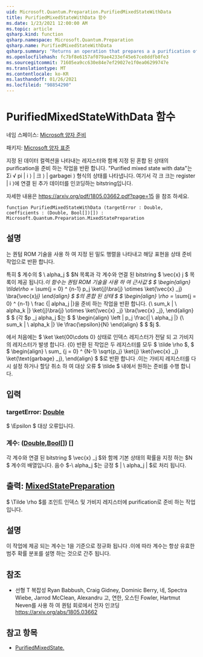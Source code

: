 ```yaml
---
uid: Microsoft.Quantum.Preparation.PurifiedMixedStateWithData
title: PurifiedMixedStateWithData 함수
ms.date: 1/23/2021 12:00:00 AM
ms.topic: article
qsharp.kind: function
qsharp.namespace: Microsoft.Quantum.Preparation
qsharp.name: PurifiedMixedStateWithData
qsharp.summary: "Returns an operation that prepares a a purification of a given mixed\rstate, entangled with a register representing a given collection of data.\rA \"purified mixed state with data\" refers to a state of the form Σᵢ √\U0001D45Dᵢ |\U0001D456⟩ |\U0001D465ᵢ⟩ |garbageᵢ⟩,\rwhere each \U0001D465ᵢ is a bitstring encoding additional data associated with the register |\U0001D456⟩.\r\rSee https://arxiv.org/pdf/1805.03662.pdf?page=15 for further discussion."
ms.openlocfilehash: fc7bf8e6157af079ae4233ef45e67ce8ddfb8fe3
ms.sourcegitcommit: 71605ea9cc630e84e7ef29027e1f0ea06299747e
ms.translationtype: MT
ms.contentlocale: ko-KR
ms.lasthandoff: 01/26/2021
ms.locfileid: "98854290"
---
```

# <a name="purifiedmixedstatewithdata-function"></a>PurifiedMixedStateWithData 함수

네임 스페이스: [Microsoft 양자 준비](xref:Microsoft.Quantum.Preparation)

패키지: [Microsoft 양자 표준](https://nuget.org/packages/Microsoft.Quantum.Standard)


지정 된 데이터 컬렉션을 나타내는 레지스터와 함께 지정 된 혼합 된 상태의 purification을 준비 하는 작업을 반환 합니다.
"Purified mixed state with data"는 Σi √ pi | i ⟩ | 크 ⟩ | garbagei ⟩ 형식의 상태를 나타냅니다. 여기서 각 크 크는 register | i ⟩에 연결 된 추가 데이터를 인코딩하는 bitstring입니다.

자세한 내용은 https://arxiv.org/pdf/1805.03662.pdf?page=15 을 참조 하세요.

```qsharp
function PurifiedMixedStateWithData (targetError : Double, coefficients : (Double, Bool[])[]) : Microsoft.Quantum.Preparation.MixedStatePreparation
```


## <a name="description"></a>설명

는 퀀텀 ROM 기술을 사용 하 여 지정 된 밀도 행렬을 나타내고 해당 표현을 상태 준비 작업으로 반환 합니다.

특히 $ 계수의 $ \ alpha_j $ $N 목록과 각 계수와 연결 된 bitstring $ \vec{x} j $ 목록이 제공 됩니다._이 함수는 퀀텀 ROM 기술을 사용 하 여 근사값 $ $ \begin{align} \tilde\rho = \sum_{j = 0} ^ {n-1} p_j \ket{j}\bra{j} \otimes \ket{\vec{x} _j} \bra{\vec{x}_j} \end{align} $ $의 혼합 된 상태 $ $ \begin{align} \rho = \sum_{j = 0} ^ {n-1} \ frac {| alpha_j |}을 준비 하는 작업을 반환 합니다. {\ sum_k | \ alpha_k |} \ket{j}\bra{j} \otimes \ket{\vec{x} _j} \bra{\vec{x} _j}, \end{align} $ $ (각 $p _j alpha_j $는 $ $ \begin{align} \left | p_j \frac{| \ alpha_j |} {\ sum_k | \ alpha_k |} \le \frac{\epsilon}{N} \end{align} $ $ $j $.

에서 처음에는 $ \ket \ket{00\cdots 0} 상태로 인덱스 레지스터가 전달 되 고 가비지의 레지스터가 발생 합니다. {0} 반환 된 작업은 두 레지스터를 모두 $ \tilde \rho $, $ $ \begin{align} \ sum_ {j = 0} ^ {N-1} \sqrt{p_j} \ket{j} \ket{\vec{x} _j} \ket{\text{garbage} _j}, \end{align} $ $로 반환 합니다 .이는 가비지 레지스터를 다시 설정 하거나 할당 취소 하 여 대상 오류 $ \tilde $ 내에서 원하는 준비를 수행 합니다.

## <a name="input"></a>입력

### <a name="targeterror--double"></a>targetError: [Double](xref:microsoft.quantum.lang-ref.double)

$ \Epsilon $ 대상 오류입니다.


### <a name="coefficients--doublebool"></a>계수: ([Double](xref:microsoft.quantum.lang-ref.double),[Bool](xref:microsoft.quantum.lang-ref.bool)[]) []

각 계수와 연결 된 bitstring $ \vec{x} _j $와 함께 기본 상태의 확률을 지정 하는 $N $ 계수의 배열입니다.
음수 $-\ alpha_j $는 긍정 $ | \ alpha_j | $로 처리 됩니다.



## <a name="output--mixedstatepreparation"></a>출력: [MixedStatePreparation](xref:Microsoft.Quantum.Preparation.MixedStatePreparation)

$ \Tilde \rho $를 조인트 인덱스 및 가비지 레지스터에 purification로 준비 하는 작업입니다.

## <a name="remarks"></a>설명

이 작업에 제공 되는 계수는 1을 기준으로 정규화 됩니다 .이에 따라 계수는 항상 유효한 범주 확률 분포를 설명 하는 것으로 간주 됩니다.

## <a name="references"></a>참조

- 선형 T 복잡성 Ryan Babbush, Craig Gidney, Dominic Berry, 네, Spectra Wiebe, Jarrod McClean, Alexandru 고, 연한, 오스틴 Fowler, Hartmut Neven를 사용 하 여 퀀텀 회로에서 전자 인코딩 https://arxiv.org/abs/1805.03662

## <a name="see-also"></a>참고 항목

- [PurifiedMixedState.](xref:Microsoft.Quantum.Preparation.PurifiedMixedState)